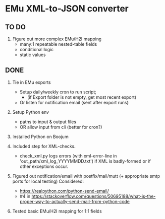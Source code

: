 # EMu XML-to-JSON converter

## TO DO
1. Figure out more complex EMu/H2I mapping
    - many:1 repeatable nested-table fields
    - conditional logic
    - static values


## DONE
1. Tie in EMu exports 
    - Setup daily/weekly cron to run script; 
        - (if Export folder is not empty, get most recent export)
    - Or listen for notification email (sent after export runs)

2. Setup Python env 
    - paths to input & output files
    - OR allow input from cli (better for cron?)

3. Installed Python on Boojum 

4. Included step for XML-checks.
    - check_xml.py logs errors (with xml-error-line in 'out_path/xml_log_YYYYMMDD.txt') if XML is badly-formed or if other exceptions occur.

5. Figured out notification/email with postfix/mail/mutt (+ appropriate smtp ports for local testing)
    Considered:
    - https://realpython.com/python-send-email/ 
    - #4 in https://stackoverflow.com/questions/50695188/what-is-the-proper-way-to-actually-send-mail-from-python-code 

6. Tested basic EMu/H2I mapping for 1:1 fields